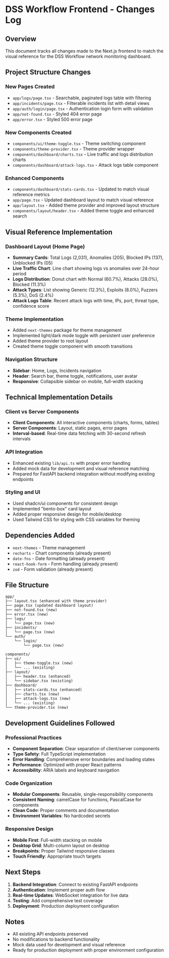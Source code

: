 # DSS Workflow Frontend - Changes Log

## Overview
This document tracks all changes made to the Next.js frontend to match the visual reference for the DSS Workflow network monitoring dashboard.

## Project Structure Changes

### New Pages Created
- `app/logs/page.tsx` - Searchable, paginated logs table with filtering
- `app/incidents/page.tsx` - Filterable incidents list with detail views
- `app/auth/login/page.tsx` - Authentication login form with validation
- `app/not-found.tsx` - Styled 404 error page
- `app/error.tsx` - Styled 500 error page

### New Components Created
- `components/ui/theme-toggle.tsx` - Theme switching component
- `components/theme-provider.tsx` - Theme provider wrapper
- `components/dashboard/charts.tsx` - Live traffic and logs distribution charts
- `components/dashboard/attack-logs.tsx` - Attack logs table component

### Enhanced Components
- `components/dashboard/stats-cards.tsx` - Updated to match visual reference metrics
- `app/page.tsx` - Updated dashboard layout to match visual reference
- `app/layout.tsx` - Added theme provider and improved layout structure
- `components/layout/header.tsx` - Added theme toggle and enhanced search

## Visual Reference Implementation

### Dashboard Layout (Home Page)
- **Summary Cards**: Total Logs (2,031), Anomalies (205), Blocked IPs (137), Unblocked IPs (05)
- **Live Traffic Chart**: Line chart showing logs vs anomalies over 24-hour period
- **Logs Distribution**: Donut chart with Normal (60.7%), Attacks (28.0%), Blocked (11.3%)
- **Attack Types**: List showing Generic (12.3%), Exploits (8.0%), Fuzzers (5.3%), DoS (2.4%)
- **Attack Logs Table**: Recent attack logs with time, IPs, port, threat type, confidence score

### Theme Implementation
- Added `next-themes` package for theme management
- Implemented light/dark mode toggle with persistent user preference
- Added theme provider to root layout
- Created theme toggle component with smooth transitions

### Navigation Structure
- **Sidebar**: Home, Logs, Incidents navigation
- **Header**: Search bar, theme toggle, notifications, user avatar
- **Responsive**: Collapsible sidebar on mobile, full-width stacking

## Technical Implementation Details

### Client vs Server Components
- **Client Components**: All interactive components (charts, forms, tables)
- **Server Components**: Layout, static pages, error pages
- **Interval-based**: Real-time data fetching with 30-second refresh intervals

### API Integration
- Enhanced existing `lib/api.ts` with proper error handling
- Added mock data for development and visual reference matching
- Prepared for FastAPI backend integration without modifying existing endpoints

### Styling and UI
- Used shadcn/ui components for consistent design
- Implemented "bento-box" card layout
- Added proper responsive design for mobile/desktop
- Used Tailwind CSS for styling with CSS variables for theming

## Dependencies Added
- `next-themes` - Theme management
- `recharts` - Chart components (already present)
- `date-fns` - Date formatting (already present)
- `react-hook-form` - Form handling (already present)
- `zod` - Form validation (already present)

## File Structure
```
app/
├── layout.tsx (enhanced with theme provider)
├── page.tsx (updated dashboard layout)
├── not-found.tsx (new)
├── error.tsx (new)
├── logs/
│   └── page.tsx (new)
├── incidents/
│   └── page.tsx (new)
└── auth/
    └── login/
        └── page.tsx (new)

components/
├── ui/
│   ├── theme-toggle.tsx (new)
│   └── ... (existing)
├── layout/
│   ├── header.tsx (enhanced)
│   └── sidebar.tsx (existing)
├── dashboard/
│   ├── stats-cards.tsx (enhanced)
│   ├── charts.tsx (new)
│   ├── attack-logs.tsx (new)
│   └── ... (existing)
└── theme-provider.tsx (new)
```

## Development Guidelines Followed

### Professional Practices
- **Component Separation**: Clear separation of client/server components
- **Type Safety**: Full TypeScript implementation
- **Error Handling**: Comprehensive error boundaries and loading states
- **Performance**: Optimized with proper React patterns
- **Accessibility**: ARIA labels and keyboard navigation

### Code Organization
- **Modular Components**: Reusable, single-responsibility components
- **Consistent Naming**: camelCase for functions, PascalCase for components
- **Clean Code**: Proper comments and documentation
- **Environment Variables**: No hardcoded secrets

### Responsive Design
- **Mobile First**: Full-width stacking on mobile
- **Desktop Grid**: Multi-column layout on desktop
- **Breakpoints**: Proper Tailwind responsive classes
- **Touch Friendly**: Appropriate touch targets

## Next Steps
1. **Backend Integration**: Connect to existing FastAPI endpoints
2. **Authentication**: Implement proper auth flow
3. **Real-time Updates**: WebSocket integration for live data
4. **Testing**: Add comprehensive test coverage
5. **Deployment**: Production deployment configuration

## Notes
- All existing API endpoints preserved
- No modifications to backend functionality
- Mock data used for development and visual reference
- Ready for production deployment with proper environment configuration 